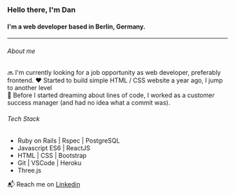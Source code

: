 ### Hello there, I'm Dan
#### I'm a web developer based in Berlin, Germany.

---

###### About me
:soon: I'm currently looking for a job opportunity as web developer, preferably frontend.
:heart: Started to build simple HTML / CSS website a year ago, I jump to another level  
:office: Before I started dreaming about lines of code, I worked as a customer success manager (and had no idea what a commit was).  

###### Tech Stack
+ Ruby on Rails | Rspec | PostgreSQL
+ Javascript ES6 | ReactJS
+ HTML | CSS | Bootstrap
+ Git | VSCode | Heroku 
+ Three.js

 :mailbox_with_mail: Reach me on <a href="https://www.linkedin.com/in/Dan--Bertrand">Linkedin</a>
